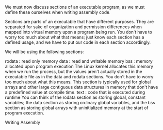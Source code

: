 We must now discuss sections of an executable program, as we must define these ourselves when writing assembly code.

Sections are parts of an executable that have different purposes. They are separated for sake of organization and permission differences when mapped into virtual memory upon a program being run. You don't have to worry too much about what that means; just know each section has a defined usage, and we have to put our code in each section accordingly.

We will be using the following sections:

rodata : read only memory
data : read and writable memory
bss : memory allocated upon program execution
The Linux kernel allocates this memory when we run the process, but the values aren't actually stored in the executable file as in the data and rodata sections. You don't have to worry too much about what this means.
This section is typically used for global arrays and other large contiguous data structures in memory that don't have a predefined value at compile time.
text : code that is executed during runtime
You can think of the rodata section as storing global, constant variables; the data section as storing ordinary global variables, and the bss section as storing global arrays with uninitialized memory at the start of program execution.

Writing Assembly
